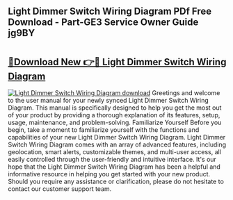 ## Light Dimmer Switch Wiring Diagram PDf Free Download - Part-GE3 Service Owner Guide jg9BY

# <h2><a href="http://dfikazq.blite.top/?on=Light+Dimmer+Switch+Wiring+Diagram">🔗Download New 👉🔴 Light Dimmer Switch Wiring Diagram</a></h2>

[![Light Dimmer Switch Wiring Diagram download](https://i.imgur.com/lujVjoI.png)](http://dfikazq.blite.top/?on=Light+Dimmer+Switch+Wiring+Diagram)
Greetings and welcome to the user manual for your newly synced Light Dimmer Switch Wiring Diagram. This manual is specifically designed to help you get the most out of your product by providing a thorough explanation of its features, setup, usage, maintenance, and problem-solving. Familiarize Yourself Before you begin, take a moment to familiarize yourself with the functions and capabilities of your new Light Dimmer Switch Wiring Diagram. Light Dimmer Switch Wiring Diagram comes with an array of advanced features, including geolocation, smart alerts, customizable themes, and multi-user access, all easily controlled through the user-friendly and intuitive interface. It's our hope that the Light Dimmer Switch Wiring Diagram has been a helpful and informative resource in helping you get started with your new product. Should you require any assistance or clarification, please do not hesitate to contact our customer support team.
